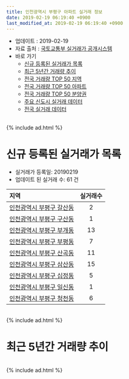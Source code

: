 ```yaml
---
title: 인천광역시 부평구 아파트 실거래 정보
date: 2019-02-19 06:19:40 +0900
last_modified_at: 2019-02-19 06:19:40 +0900
---
```


* 업데이트 : 2019-02-19
* 자료 출처 : [국토교통부 실거래가 공개시스템](http://rt.molit.go.kr)
* 바로 가기
    * [신규 등록된 실거래가 목록](#신규-등록된-실거래가-목록)
    * [최근 5년간 거래량 추이](#최근-5년간-거래량-추이)
    * [전국 거래량 TOP 50 지역](https://ayogom.github.io/apt-trade-info/최근-3개월-전국에서-가장-거래가-많이-발생한-지역)
    * [전국 거래량 TOP 50 아파트](https://ayogom.github.io/apt-trade-info/최근-3개월-전국에서-가장-거래가-많이-발생한-아파트)
    * [전국 거래량 TOP 50 분양권](https://ayogom.github.io/apt-trade-info/최근-3개월-전국에서-가장-거래가-많이-발생한-분양권)
    * [주요 신도시 실거래 데이터](https://ayogom.github.io/apt-trade-info/주요-신도시)
    * [전국 실거래 데이터](https://ayogom.github.io/apt-trade-info/전국)

<br>
{% include ad.html %}
<br>

# 신규 등록된 실거래가 목록
* 실거래가 등록일: 20190219
* 업데이트 된 실거래 수: 61 건


|지역|실거래수|
|:---|:---:|
|[인천광역시 부평구 갈산동](https://ayogom.github.io/apt-trade-info/인천광역시-부평구-갈산동)|2|
|[인천광역시 부평구 구산동](https://ayogom.github.io/apt-trade-info/인천광역시-부평구-구산동)|1|
|[인천광역시 부평구 부개동](https://ayogom.github.io/apt-trade-info/인천광역시-부평구-부개동)|13|
|[인천광역시 부평구 부평동](https://ayogom.github.io/apt-trade-info/인천광역시-부평구-부평동)|7|
|[인천광역시 부평구 산곡동](https://ayogom.github.io/apt-trade-info/인천광역시-부평구-산곡동)|11|
|[인천광역시 부평구 삼산동](https://ayogom.github.io/apt-trade-info/인천광역시-부평구-삼산동)|15|
|[인천광역시 부평구 십정동](https://ayogom.github.io/apt-trade-info/인천광역시-부평구-십정동)|5|
|[인천광역시 부평구 일신동](https://ayogom.github.io/apt-trade-info/인천광역시-부평구-일신동)|1|
|[인천광역시 부평구 청천동](https://ayogom.github.io/apt-trade-info/인천광역시-부평구-청천동)|6|


<br>
{% include ad.html %}
<br>

# 최근 5년간 거래량 추이


<div style="width:100%;">
    <canvas id="deal_progress" height="200"></canvas>
</div>

<script>
new Chart(document.getElementById("deal_progress"), {
    type: 'line',
    data: {
        labels: ['201402','201403','201404','201405','201406','201407','201408','201409','201410','201411','201412','201501','201502','201503','201504','201505','201506','201507','201508','201509','201510','201511','201512','201601','201602','201603','201604','201605','201606','201607','201608','201609','201610','201611','201612','201701','201702','201703','201704','201705','201706','201707','201708','201709','201710','201711','201712','201801','201802','201803','201804','201805','201806','201807','201808','201809','201810','201811','201812','201901','201902'],
        datasets: [{
            label: '매매',
            pointRadius: 1,
            data: [764, 794, 572, 522, 539, 564, 788, 810, 791, 582, 503, 773, 705, 1316, 1033, 775, 891, 797, 760, 824, 903, 598, 388, 430, 492, 769, 795, 716, 891, 878, 838, 743, 782, 488, 363, 288, 473, 643, 684, 657, 764, 720, 595, 590, 528, 474, 339, 422, 401, 614, 437, 444, 401, 434, 536, 761, 849, 494, 393, 259, 29],
            borderColor: "rgba(255, 201, 14, 1)",
            backgroundColor: "rgba(255, 201, 14, 0.5)",
            fill: false,
            lineTension: 0
        },{
            label: '전월세',
            pointRadius: 1,
            data: [601, 598, 532, 481, 459, 503, 549, 587, 605, 435, 366, 512, 450, 621, 505, 439, 401, 392, 424, 394, 464, 395, 371, 438, 480, 600, 517, 482, 509, 538, 523, 532, 554, 431, 410, 373, 498, 604, 497, 437, 432, 431, 437, 447, 390, 343, 326, 437, 390, 537, 446, 431, 425, 468, 416, 420, 488, 349, 324, 320, 92],
            borderColor: "rgba(0, 141, 185, 1)",
            backgroundColor: "rgba(0, 141, 185, 0.5)",
            fill: false,
            lineTension: 0
        }
        ]
    },
    options: {
        responsive: true,
        title: {
            display: false
        },
        tooltips: {
            mode: 'index',
            intersect: false
        },
        hover: {
            mode: 'nearest',
            intersect: true
        },
        scales: {
            xAxes: [{
                display: true,
                scaleLabel: {
                    display: true,
                    labelString: '년/월'
                }
            }],
            yAxes: [{
                display: true,
                ticks: {
                    suggestedMin: 0,
                },
                scaleLabel: {
                    display: true,
                    labelString: '실거래 수'
                }
            }]
        }
    }
});

</script>


<br>
{% include ad.html %}
<br>

